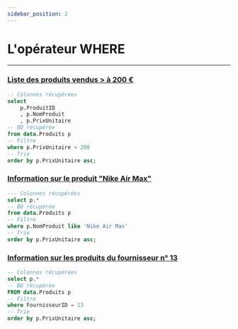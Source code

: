 ```yaml
---
sidebar_position: 2
---
```


# L'opérateur WHERE

---

### <u>Liste des produits vendus > à 200 €</u>

<!-- Requête SQL -->

```sql ex1
-- Colonnes récupérées
select
    p.ProduitID
    , p.NomProduit
    , p.PrixUnitaire
-- BD récupérée
from data.Produits p
-- Filtre
where p.PrixUnitaire > 200
-- Trie
order by p.PrixUnitaire asc;
```

<!-- Table
search = recherche dans le tableau
rowShading = bordure des lignes
totalRow = total des colonnes
rows = nombre de lignes à afficher
title = modification de l'en-tête
align = alignement
totalAgg = nom de la cellule total
fmt = mise en forme des données numériques
contentType = échelle de couleur des cellules
scaleColore = couleurs attribuées aux cellules
wrap= ajustement de la largeur de la colonne
-->

<div class='table-css'>
<DataTable data={ex1} search=true rowShading=true totalRow=true rows=5>
    <Column 
        id=ProduitID
        title='N° du produit'
        align=center
        totalAgg=""/>
    <Column 
        id=NomProduit 
        title='Nom' 
        align=center
        totalAgg="Prix moyen des produits vendus > à 200 €"/>
    <Column 
        id=PrixUnitaire 
        title='Prix unitaire' 
        align=center
        fmt='# ##0" €"' 
        totalAgg=mean
        contentType=colorscale
        scaleColor='#40bcb8'/>
</DataTable>
</div>

### <u>Information sur le produit "Nike Air Max"</u>

<!-- Requête SQL -->

```sql ex2
--- Colonnes récupérées
select p.*
-- BD récupérée
from data.Produits p
-- Filtre
where p.NomProduit like 'Nike Air Max'
-- Trie
order by p.PrixUnitaire asc;
```

<!-- Table -->

<DataTable data={ex2} search=true rowShading=true totalRow=true>
    <Column
        id=ProduitID
        title='Produit ID'
        align=center
        totalAgg=""/>
    <Column
        id=NomProduit
        title='Nom'
        align=center
        totalAgg=""/>
    <Column
        id=Description
        align=center
        totalAgg="Prix moyen des produits vendus"
        wrap=true/>
    <Column
        id=PrixUnitaire
        title='Prix unitaire'
        align=center
        fmt='# ##0" €"' 
        totalAgg=mean
        contentType=colorscale
        scaleColor='#40bcb8'/>
    <Column
        id=FournisseurID
        title='Fournisseur ID'
        align=center
        totalAgg=""/>
</DataTable>

### <u>Information sur les produits du fournisseur n° 13</u>

<!-- Requête SQL -->

```sql ex3
-- Colonnes récupérées
select p.*
-- BD récupérée
FROM data.Produits p
-- Filtre
where FournisseurID = 13
-- Trie
order by p.PrixUnitaire asc;
```

<!-- Table -->

<DataTable data={ex3} rowShading=true totalRow=true>
    <Column
        id=ProduitID
        title="Produit ID"
        align=center
        totalAgg=""/>
    <Column
        id=NomProduit
        title="Nom"
        align=center
        totalAgg=""/>
    <Column
        id=Description
        align=center
        wrap=true
        totalAgg="Prix moyen des produits vendus"/>
    <Column
        id=PrixUnitaire
        title="Prix unitaire"
        align=center
        fmt='# ###0" €"'
        totalAgg=mean/>
    <Column
        id=FournisseurID
        title="ID Fournisseur"
        align=center
        totalAgg=""/>
</DataTable>

<!-- Graphique -->

<BarChart 
    data={ex3}
    x=NomProduit
    y=PrixUnitaire
    swapXY=true
    yFmt='# ###0" €"'
    title="Produits du fournisseur n° 13"
    sort=false
/>

<!-- ******** Style opéré sous format CSS ******** -->

<style>

.table-css { /*pour les tables*/
        width: 80%; /*largeur du tableau*/
        margin: 0 auto; /*tableau centré sur la page*/
    }
    
</style>
